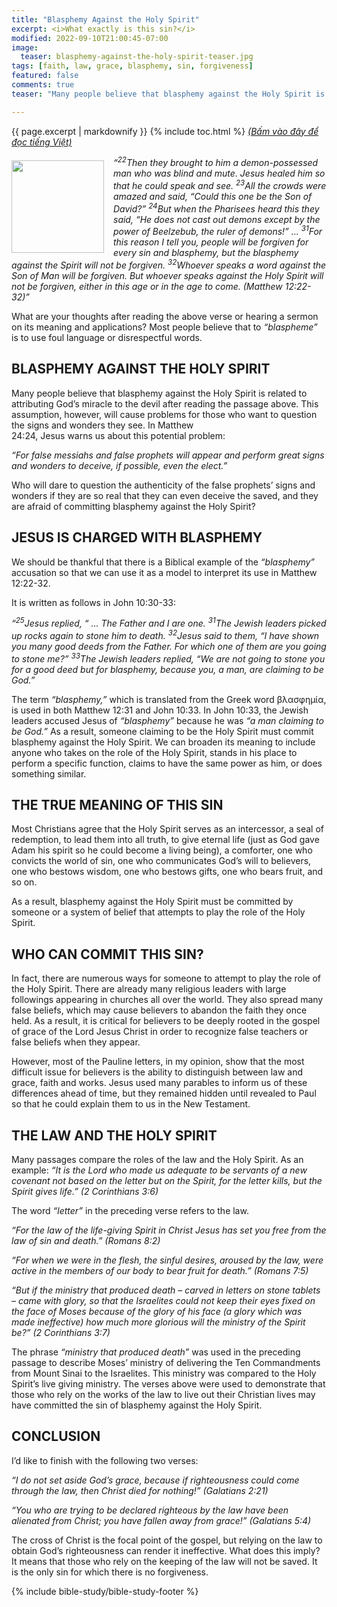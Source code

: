 ```yaml
---
title: "Blasphemy Against the Holy Spirit"
excerpt: <i>What exactly is this sin?</i>
modified: 2022-09-10T21:00:45-07:00
image:
  teaser: blasphemy-against-the-holy-spirit-teaser.jpg
tags: [faith, law, grace, blasphemy, sin, forgiveness]
featured: false
comments: true
teaser: "Many people believe that blasphemy against the Holy Spirit is related to attributing God’s miracle to the devil after reading the passage above. This assumption, however, will cause problems for those who want to question the signs and wonders they see. In Matthew 24:24, Jesus warns us about this potential problem."

---
```

{{ page.excerpt | markdownify }}
{% include toc.html %}
<a href="{{ site.url }}{% post_url articles-viet/2022-09-14-Blasphemy-against-the-Holy-Spirit-Viet %}"><em>(Bấm vào đây để đọc tiếng Việt)</em></a>

<div>
<p>
<img alt src="{{ site.url }}/assets/images/blasphemy-against-the-holy-spirit-teaser.jpg" style="border: 0px none; margin: 7px 15px 0px 0px; max-width: 100%; height: 148px; padding: 0px; float: left;">
<i>“<sup>22</sup>Then they brought to him a demon-possessed man who was blind and mute. Jesus healed him so that he could speak and see. <sup>23</sup>All the crowds were amazed and said, “Could this one be the Son of David?” <sup>24</sup>But when the Pharisees heard this they said, “He does not cast out demons except by the power of Beelzebub, the ruler of demons!” ... <sup>31</sup>For this reason I tell you, people will be forgiven for  every sin and blasphemy, but the blasphemy against the Spirit will not be forgiven. <sup>32</sup>Whoever speaks a word against the Son of Man will be forgiven. But whoever speaks against the Holy Spirit will not be forgiven, either in this age or in the age to come. (Matthew 12:22-32)”</i>
</p>
</div>

What are your thoughts after reading the above verse or hearing a sermon on its meaning and applications? Most people believe that to *“blaspheme”* is to use foul language or disrespectful words.

## BLASPHEMY AGAINST THE HOLY SPIRIT

Many people believe that blasphemy against the Holy Spirit is related to attributing God’s miracle to the devil after reading the passage above. This assumption, however, will cause problems for those who want to question the signs and wonders they see. In Matthew  
24:24, Jesus warns us about this potential problem:

*“For false messiahs and false prophets will appear and perform great signs and wonders to deceive, if possible, even the elect.”*

Who will dare to question the authenticity of the false prophets’ signs and wonders if they are so real that they can even deceive the saved, and they are afraid of committing blasphemy against the Holy Spirit?

## JESUS IS CHARGED WITH BLASPHEMY  

We should be thankful that there is a Biblical example of the *“blasphemy”* accusation so that we can use it as a model to interpret its use in Matthew 12:22-32.

It is written as follows in John 10:30-33: 

*“<sup>25</sup>Jesus replied, “ ... The Father and I are one. <sup>31</sup>The Jewish leaders picked up rocks again to stone him to death. <sup>32</sup>Jesus said to them, “I have shown you many good deeds from the Father. For which one of them are you going to stone me?” <sup>33</sup>The Jewish leaders replied, “We are not going to stone you for a good deed but for blasphemy, because you, a man, are claiming to be God.”*

The term *“blasphemy,”* which is translated from the Greek word βλασφημία, is used in both Matthew 12:31 and John 10:33. In John 10:33, the Jewish leaders accused Jesus of *“blasphemy”* because he was *“a man claiming to be God.”* As a result, someone claiming to be the Holy Spirit must commit blasphemy against the Holy Spirit. We can broaden its meaning to include anyone who takes on the role of the Holy Spirit, stands in his place to perform a specific function, claims to have the same power as him, or does something similar.

## THE TRUE MEANING OF THIS SIN

Most Christians agree that the Holy Spirit serves as an intercessor, a seal of redemption, to lead them into all truth, to give eternal life (just as God gave Adam his spirit so he could become a living being), a comforter, one who convicts the world of sin, one who communicates God’s will to believers, one who bestows wisdom, one who bestows gifts, one who bears fruit, and so on.

As a result, blasphemy against the Holy Spirit must be committed by someone or a system of belief that attempts to play the role of the Holy Spirit.

## WHO CAN COMMIT THIS SIN?
In fact, there are numerous ways for someone to attempt to play the role of the Holy Spirit. There are already many religious leaders with large followings appearing in churches all over the world. They also spread many false beliefs, which may cause believers to abandon the faith they once held. As a result, it is critical for believers to be deeply rooted in the gospel of grace of the Lord Jesus Christ in order to recognize false teachers or false beliefs when they appear.

However, most of the Pauline letters, in my opinion, show that the most difficult issue for believers is the ability to distinguish between law and grace, faith and works. Jesus used many parables to inform us of these differences ahead of time, but they remained hidden until revealed to Paul so that he could explain them to us in the New Testament.

## THE LAW AND THE HOLY SPIRIT
Many passages compare the roles of the law and the Holy Spirit. As an example: *“It is the Lord who made us adequate to be servants of a new covenant not based on the letter but on the Spirit, for the letter kills, but the Spirit gives life.” (2 Corinthians 3:6)*

The word *“letter”* in the preceding verse refers to the law.

*“For the law of the life-giving Spirit in Christ Jesus has set you free from the law of sin and death.” (Romans 8:2)*

*“For when we were in the flesh, the sinful desires, aroused by the law, were active in the members of our body to bear fruit for death.” (Romans 7:5)*

*“But if the ministry that produced death – carved in letters on stone tablets – came with glory, so that the Israelites could not keep their eyes fixed on the face of Moses because of the glory of his face (a glory which was made ineffective) how much more glorious will the ministry of the Spirit be?” (2 Corinthians 3:7)*

The phrase *“ministry that produced death”* was used in the preceding passage to describe Moses’ ministry of delivering the Ten Commandments from Mount Sinai to the Israelites. This ministry was compared to the Holy Spirit’s live giving ministry. The verses above were used to demonstrate that those who rely on the works of the law to live out their Christian lives may have committed the sin of blasphemy against the Holy Spirit.

## CONCLUSION
I’d like to finish with the following two verses:

*“I do not set aside God’s grace, because if righteousness could come through the law, then Christ died for nothing!” (Galatians 2:21)*

*“You who are trying to be declared righteous by the law have been alienated from Christ; you have fallen away from grace!” (Galatians 5:4)*

The cross of Christ is the focal point of the gospel, but relying on the law to obtain God’s righteousness can render it ineffective. What does this imply? It means that those who rely on the keeping of the law will not be saved. It is the only sin for which there is no forgiveness.

{% include bible-study/bible-study-footer %}

